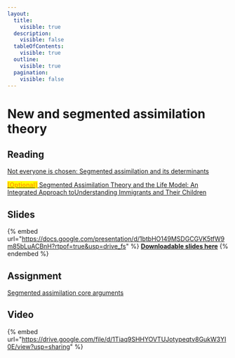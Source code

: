 ```yaml
---
layout:
  title:
    visible: true
  description:
    visible: false
  tableOfContents:
    visible: true
  outline:
    visible: true
  pagination:
    visible: false
---
```


# New and segmented assimilation theory

## Reading

[Not everyone is chosen: Segmented assimilation and its determinants](https://drive.google.com/file/d/1qK6sIWiYsBxktfzg5FKCEXYTBkFNZtqc/view?usp=sharing)

[<mark style="color:orange;">**\[Optional\]**</mark> Segmented Assimilation Theory and the Life Model: An Integrated Approach to](https://drive.google.com/open?id=1A6pzIFKe1ffQCaM55Lyh0F8XR\_rq8IQ4\&usp=drive\_fs)[Understanding Immigrants and Their Children](https://drive.google.com/open?id=1A6pzIFKe1ffQCaM55Lyh0F8XR\_rq8IQ4\&usp=drive\_fs)

## Slides

{% embed url="https://docs.google.com/presentation/d/1btbHO149MSDGCGVK5tfW9m85bLuACBnH?rtpof=true&usp=drive_fs" %}
[**Downloadable slides here**](https://docs.google.com/presentation/d/1btbHO149MSDGCGVK5tfW9m85bLuACBnH?rtpof=true\&usp=drive\_fs)
{% endembed %}

## Assignment

[Segmented assimilation core arguments](https://docs.google.com/document/d/1byms4Zf0reO2dnw1ZGvfe1prwkWET-8\_?rtpof=true\&usp=drive\_fs)

## Video

{% embed url="https://drive.google.com/file/d/1Tiaq9SHHYOVTUJotypeqtv8GukW3YI0E/view?usp=sharing" %}
